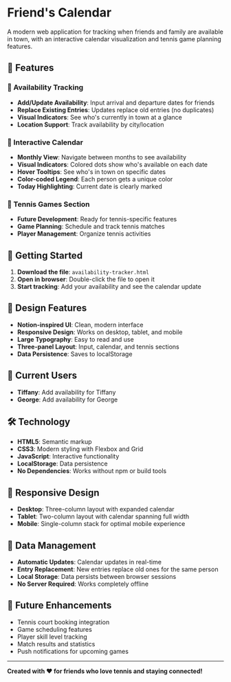 # Friend's Calendar

A modern web application for tracking when friends and family are available in town, with an interactive calendar visualization and tennis game planning features.

## 🌟 Features

### 👥 Availability Tracking
- **Add/Update Availability**: Input arrival and departure dates for friends
- **Replace Existing Entries**: Updates replace old entries (no duplicates)
- **Visual Indicators**: See who's currently in town at a glance
- **Location Support**: Track availability by city/location

### 📅 Interactive Calendar
- **Monthly View**: Navigate between months to see availability
- **Visual Indicators**: Colored dots show who's available on each date
- **Hover Tooltips**: See who's in town on specific dates
- **Color-coded Legend**: Each person gets a unique color
- **Today Highlighting**: Current date is clearly marked

### 🎾 Tennis Games Section
- **Future Development**: Ready for tennis-specific features
- **Game Planning**: Schedule and track tennis matches
- **Player Management**: Organize tennis activities

## 🚀 Getting Started

1. **Download the file**: `availability-tracker.html`
2. **Open in browser**: Double-click the file to open it
3. **Start tracking**: Add your availability and see the calendar update

## 🎨 Design Features

- **Notion-inspired UI**: Clean, modern interface
- **Responsive Design**: Works on desktop, tablet, and mobile
- **Large Typography**: Easy to read and use
- **Three-panel Layout**: Input, calendar, and tennis sections
- **Data Persistence**: Saves to localStorage

## 👥 Current Users

- **Tiffany**: Add availability for Tiffany
- **George**: Add availability for George

## 🛠️ Technology

- **HTML5**: Semantic markup
- **CSS3**: Modern styling with Flexbox and Grid
- **JavaScript**: Interactive functionality
- **LocalStorage**: Data persistence
- **No Dependencies**: Works without npm or build tools

## 📱 Responsive Design

- **Desktop**: Three-column layout with expanded calendar
- **Tablet**: Two-column layout with calendar spanning full width
- **Mobile**: Single-column stack for optimal mobile experience

## 🔄 Data Management

- **Automatic Updates**: Calendar updates in real-time
- **Entry Replacement**: New entries replace old ones for the same person
- **Local Storage**: Data persists between browser sessions
- **No Server Required**: Works completely offline

## 🎯 Future Enhancements

- Tennis court booking integration
- Game scheduling features
- Player skill level tracking
- Match results and statistics
- Push notifications for upcoming games

---

**Created with ❤️ for friends who love tennis and staying connected!** 